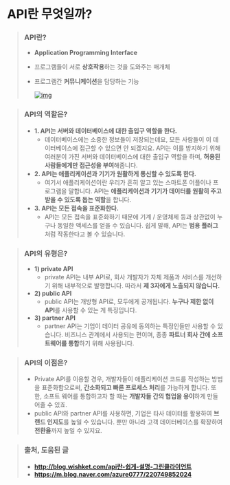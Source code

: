 # API란 무엇일까?

> ### API란?
>
> * **Application Programming Interface**
>
> * 프로그램들이 서로 **상호작용**하는 것을 도와주는 매개체
>
> * 프로그램간 **커뮤니케이션**을 담당하는 기능
>
>   [![img](https://mblogthumb-phinf.pstatic.net/20160630_208/azure0777_1467256992779LklVQ_PNG/api-services01.png?type=w800)](https://m.blog.naver.com/azure0777/220749852024#)

> ### API의 역할은?
>
> * **1. API는 서버와 데이터베이스에 대한 출입구 역할을 한다.**
>   *  데이터베이스에는 소중한 정보들이 저장되는데요, 모든 사람들이 이 데이터베이스에 접근할 수 있으면 안 되겠지요. API는 이를 방지하기 위해 여러분이 가진 서버와 데이터베이스에 대한 출입구 역할을 하며, **허용된 사람들에게만 접근성을 부여**해줍니다.
> * **2. API는 애플리케이션과 기기가 원활하게 통신할 수 있도록 한다.**
>   *  여기서 애플리케이션이란 우리가 흔히 알고 있는 스마트폰 어플이나 프로그램을 말합니다. API는 **애플리케이션과 기기가 데이터를 원활히 주고받을 수 있도록 돕는 역할**을 합니다.
> * **3. API는 모든 접속을 표준화한다.**
>   *  API는 모든 접속을 표준화하기 때문에 기계 / 운영체제 등과 상관없이 누구나 동일한 액세스를 얻을 수 있습니다. 쉽게 말해, API는 **범용 플러그**처럼 작동한다고 볼 수 있습니다.

> ### API의 유형은?
>
> * **1) private API**
>   *  private API는 내부 API로, 회사 개발자가 자체 제품과 서비스를 개선하기 위해 내부적으로 발행합니다. 따라서 **제 3자에게 노출되지 않습니다.**
> * **2) public API**
>   * public API는 개방형 API로, 모두에게 공개됩니다. **누구나 제한 없이 API**를 사용할 수 있는 게 특징입니다.
> * **3) partner API**
>   *  partner API는 기업이 데이터 공유에 동의하는 특정인들만 사용할 수 있습니다. 비즈니스 관계에서 사용되는 편이며, 종종 **파트너 회사 간에 소프트웨어를 통합**하기 위해 사용됩니다.

> ### API의 이점은?
>
> *  Private API를 이용할 경우, 개발자들이 애플리케이션 코드를 작성하는 방법을 표준화함으로써, **간소화되고 빠른 프로세스 처리**를 가능하게 합니다. 또한, 소프트 웨어를 통합하고자 할 때는 **개발자들 간의 협업을 용이**하게 만들어줄 수 있죠.
> *  public API와 partner API를 사용하면, 기업은 타사 데이터를 활용하여 **브랜드 인지도**를 높일 수 있습니다. 뿐만 아니라 고객 데이터베이스를 확장하여 **전환율**까지 높일 수 있지요.

> ### 

> ### 출처, 도움된 글
>
> * **http://blog.wishket.com/api란-쉽게-설명-그린클라이언트**
> * **https://m.blog.naver.com/azure0777/220749852024**

